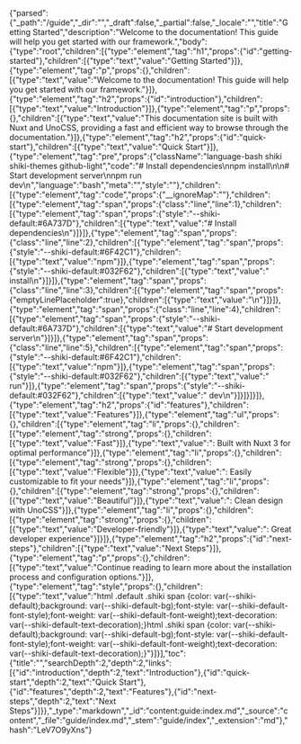 {"parsed":{"_path":"/guide","_dir":"","_draft":false,"_partial":false,"_locale":"","title":"Getting Started","description":"Welcome to the documentation! This guide will help you get started with our framework.","body":{"type":"root","children":[{"type":"element","tag":"h1","props":{"id":"getting-started"},"children":[{"type":"text","value":"Getting Started"}]},{"type":"element","tag":"p","props":{},"children":[{"type":"text","value":"Welcome to the documentation! This guide will help you get started with our framework."}]},{"type":"element","tag":"h2","props":{"id":"introduction"},"children":[{"type":"text","value":"Introduction"}]},{"type":"element","tag":"p","props":{},"children":[{"type":"text","value":"This documentation site is built with Nuxt and UnoCSS, providing a fast and efficient way to browse through the documentation."}]},{"type":"element","tag":"h2","props":{"id":"quick-start"},"children":[{"type":"text","value":"Quick Start"}]},{"type":"element","tag":"pre","props":{"className":"language-bash shiki shiki-themes github-light","code":"# Install dependencies\nnpm install\n\n# Start development server\nnpm run dev\n","language":"bash","meta":"","style":""},"children":[{"type":"element","tag":"code","props":{"__ignoreMap":""},"children":[{"type":"element","tag":"span","props":{"class":"line","line":1},"children":[{"type":"element","tag":"span","props":{"style":"--shiki-default:#6A737D"},"children":[{"type":"text","value":"# Install dependencies\n"}]}]},{"type":"element","tag":"span","props":{"class":"line","line":2},"children":[{"type":"element","tag":"span","props":{"style":"--shiki-default:#6F42C1"},"children":[{"type":"text","value":"npm"}]},{"type":"element","tag":"span","props":{"style":"--shiki-default:#032F62"},"children":[{"type":"text","value":" install\n"}]}]},{"type":"element","tag":"span","props":{"class":"line","line":3},"children":[{"type":"element","tag":"span","props":{"emptyLinePlaceholder":true},"children":[{"type":"text","value":"\n"}]}]},{"type":"element","tag":"span","props":{"class":"line","line":4},"children":[{"type":"element","tag":"span","props":{"style":"--shiki-default:#6A737D"},"children":[{"type":"text","value":"# Start development server\n"}]}]},{"type":"element","tag":"span","props":{"class":"line","line":5},"children":[{"type":"element","tag":"span","props":{"style":"--shiki-default:#6F42C1"},"children":[{"type":"text","value":"npm"}]},{"type":"element","tag":"span","props":{"style":"--shiki-default:#032F62"},"children":[{"type":"text","value":" run"}]},{"type":"element","tag":"span","props":{"style":"--shiki-default:#032F62"},"children":[{"type":"text","value":" dev\n"}]}]}]}]},{"type":"element","tag":"h2","props":{"id":"features"},"children":[{"type":"text","value":"Features"}]},{"type":"element","tag":"ul","props":{},"children":[{"type":"element","tag":"li","props":{},"children":[{"type":"element","tag":"strong","props":{},"children":[{"type":"text","value":"Fast"}]},{"type":"text","value":": Built with Nuxt 3 for optimal performance"}]},{"type":"element","tag":"li","props":{},"children":[{"type":"element","tag":"strong","props":{},"children":[{"type":"text","value":"Flexible"}]},{"type":"text","value":": Easily customizable to fit your needs"}]},{"type":"element","tag":"li","props":{},"children":[{"type":"element","tag":"strong","props":{},"children":[{"type":"text","value":"Beautiful"}]},{"type":"text","value":": Clean design with UnoCSS"}]},{"type":"element","tag":"li","props":{},"children":[{"type":"element","tag":"strong","props":{},"children":[{"type":"text","value":"Developer-friendly"}]},{"type":"text","value":": Great developer experience"}]}]},{"type":"element","tag":"h2","props":{"id":"next-steps"},"children":[{"type":"text","value":"Next Steps"}]},{"type":"element","tag":"p","props":{},"children":[{"type":"text","value":"Continue reading to learn more about the installation process and configuration options."}]},{"type":"element","tag":"style","props":{},"children":[{"type":"text","value":"html .default .shiki span {color: var(--shiki-default);background: var(--shiki-default-bg);font-style: var(--shiki-default-font-style);font-weight: var(--shiki-default-font-weight);text-decoration: var(--shiki-default-text-decoration);}html .shiki span {color: var(--shiki-default);background: var(--shiki-default-bg);font-style: var(--shiki-default-font-style);font-weight: var(--shiki-default-font-weight);text-decoration: var(--shiki-default-text-decoration);}"}]}],"toc":{"title":"","searchDepth":2,"depth":2,"links":[{"id":"introduction","depth":2,"text":"Introduction"},{"id":"quick-start","depth":2,"text":"Quick Start"},{"id":"features","depth":2,"text":"Features"},{"id":"next-steps","depth":2,"text":"Next Steps"}]}},"_type":"markdown","_id":"content:guide:index.md","_source":"content","_file":"guide/index.md","_stem":"guide/index","_extension":"md"},"hash":"LeV7O9yXns"}
